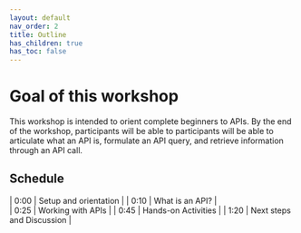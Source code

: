 ```yaml
---
layout: default
nav_order: 2
title: Outline
has_children: true
has_toc: false
---
```

# Goal of this workshop

This workshop is intended to orient complete beginners to APIs. By the end of the workshop, participants will be able to participants will be able to articulate what an API is, formulate an API query, and retrieve information through an API call.

## Schedule

| 0:00 | Setup and orientation |
| 0:10  | What is an API? |     
| 0:25  | Working with APIs |
| 0:45 | Hands-on Activities |
| 1:20 | Next steps and Discussion |
